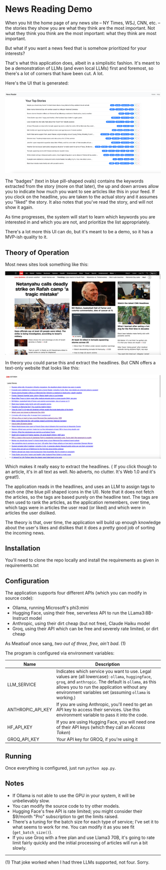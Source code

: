 # News Reading Demo



When you hit the home page of any news site – NY Times, WSJ, CNN, etc. – the stories they show you are what they think are the most important.  Not what they think you think are the most important: what they think are most important.

But what if you want a news feed that is somehow prioritized for your interests?

That's what this application does, albeit in a simplisitic fashion.  It's meant to be a demonstration of LLMs (and even local LLMs) first and foremost, so there's a lot of corners that have been cut.  A lot.

Here's the UI that is generated:

![homepage](resources/homepage.png)

The "badges" (text in blue pill-shaped ovals) contains the keywords extracted from the story (more on that later), the up and down arrows allow you to indicate how much you want to see articles like this in your feed.  If you clock on the headline, you are taken to the actual story and it assumes you "liked" the story.  It also notes that you've read the story, and will not show it again.

As time progresses, the system will start to learn which keywords you are interested in and which you are not, and prioritize the list appropriately.

There's a lot more this UI can do, but it's meant to be a demo, so it has a MVP-ish quality to it.

## Theory of Operation

Most news sites look something like this:

![fullcnn](resources/fullcnn.png)

In theory you could parse this and extract the headlines. But CNN offers a text-only website that looks like this:

![litecnn](resources/litecnn.png)

Which makes it really easy to extract the headlines. ( If you click though to an article, it's in all text as well.  No adverts, no clutter.  It's Web 1.0 and it's great!).

The application reads in the headlines, and uses an LLM to assign tags to each one (the blue pill shaped icons in the UI).  Note that it does not fetch the articles, so the tags are based purely on the headline text.  The tags are then used to rank the articles, as the application remembers, over time, which tags were in articles the user read (or liked) and which were in articles the user disliked.  

The theory is that, over time, the application will build up enough knowledge about the user's likes and dislikes that it does a pretty good job of sorting the incoming news.

## Installation

You'll need to clone the repo locally and install the requirements as given in requirements.txt



## Configuration

The application supports four different APIs (which you can modify in source code):

* Ollama, running Microsoft's phi3:mini
* Hugging Face, using their free, serverless API to run the LLama3:8B-Instruct model
* Anthropic, using their dirt cheap (but not free), Claude Haiku model
* Groq, using their API which can be free and severely rate limited, or dirt cheap

As Meatloaf once sang,  *two out of three, free, ain't bad*. (1)

The program is configured via environment variables:

| Name              | Description                                                  |
| ----------------- | ------------------------------------------------------------ |
| LLM_SERVICE       | Indicates which service you want to use. Legal values are (all lowercase): `ollama`, `huggingface`, `groq`, and `anthropic`.  The default is `ollama`, as this allows you to run the application without any environment variables set (assuming `ollama` is working.) |
| ANTHROPIC_API_KEY | If you are using Anthropic, you'll need to get an API key to access their services.  Use this environment variable to pass it into the code. |
| HF_API_KEY        | If you are using Hugging Face, you will need one of their API keys (which they call an *Access Token*) |
| GROQ_API_KEY      | Your API key for GROQ, if you're using it                    |

## Running

Once everything is configured, just run `python app.py`.  



## Notes

* If Ollama is not able to use the GPU in your system, it will be unbelievably slow.
* You can modify the source code to try other models.
* Hugging Face's free API is rate limited; you might consider their $9/month "Pro" subscription to get the limits raised.
* There's a tuning for the batch size for each type of service; I've set it to what seems to work for me.  You can modify it as you see fit (`get_batch_size()`).
* If you use Groq with a free plan and use Llama3 70B, it's going to rate limit fairly quickly and the initial processing of articles will run a bit slowly.

------

(1) That joke worked when I had three LLMs supported, not four.  Sorry.
